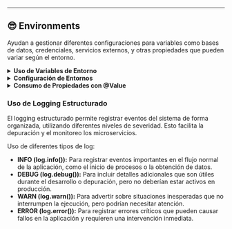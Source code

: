 ---

## 😎 Environments
Ayudan a gestionar diferentes configuraciones para variables como bases de datos, credenciales, servicios externos, y otras propiedades que pueden variar según el entorno.

<details>
  <summary><strong>Uso de Variables de Entorno</strong></summary>
  
Las variables de entorno se definen utilizando la sintaxis **${VARIABLE_NAME:default_value}**.
  
- Usar valores definidos en el entorno de ejecución.
- Proporcionar valores por defecto para desarrollo local.
</details>

<details>
  <summary><strong>Configuración de Entornos</strong></summary>
  
Utilizamos archivos de propiedades o YML para definir configuraciones de cada entorno. 
Por ejemplo, **application.yml**

```yaml
spring:
  application:
    name: vg.ms.enrollment_detail
  data:
    mongodb:
      uri: ${MONGODB_URI:mongodb://localhost:27017/defaultdb}

server:
  port: ${SERVER_PORT:8091}

services:
  student:
    url: ${STUDENT_SERVICE_URL:http://localhost:8082/student}
```
</details>

<details>
  <summary><strong>Consumo de Propiedades con @Value</strong></summary>
  
Para utilizar estas propiedades en tu código, puedes usar la anotación **@Value** de Spring. Ejemplos:

```Java
@Value("${services.student.url}")
private String studentServiceUrl;
```
</details>

 ### Uso de Logging Estructurado
El logging estructurado permite registrar eventos del sistema de forma organizada, utilizando diferentes niveles de severidad. Esto facilita la depuración y el monitoreo los microservicios.

Uso de diferentes tipos de log:

- **INFO (log.info()):** Para registrar eventos importantes en el flujo normal de la aplicación, como el inicio de procesos o la obtención de datos.
- **DEBUG (log.debug()):** Para incluir detalles adicionales que son útiles durante el desarrollo o depuración, pero no deberían estar activos en producción.
- **WARN (log.warn()):** Para advertir sobre situaciones inesperadas que no interrumpen la ejecución, pero podrían necesitar atención.
- **ERROR (log.error()):** Para registrar errores críticos que pueden causar fallos en la aplicación y requieren una intervención inmediata.

